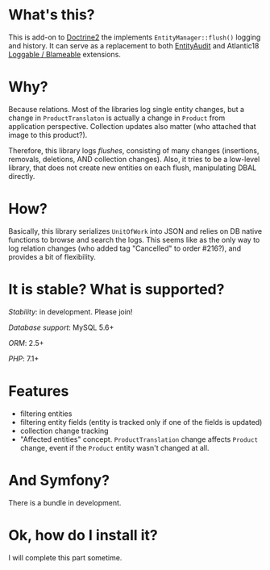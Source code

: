 # What's this?

This is add-on to [Doctrine2](https://github.com/doctrine/orm) the implements `EntityManager::flush()` logging and history. It can serve as a replacement to both [EntityAudit](https://github.com/simplethings/EntityAuditBundle) and Atlantic18 [Loggable / Blameable](https://github.com/Atlantic18/DoctrineExtensions) extensions.

# Why?

Because relations. Most of the libraries log single entity changes, but a change in `ProductTranslaton` is actually a change in `Product` from application perspective. Collection updates also matter (who attached that image to this product?).

Therefore, this library logs _flushes_, consisting of many changes (insertions, removals, deletions, AND collection changes). Also, it tries to be a low-level library, that does not create new entities on each flush, manipulating DBAL directly.

# How?

Basically, this library serializes `UnitOfWork` into JSON and relies on DB native functions to browse and search the logs. This seems like as the only way to log relation changes (who added tag "Cancelled" to order #216?), and provides a bit of flexibility.

# It is stable? What is supported?

_Stability_: in development. Please join!

_Database support_: MySQL 5.6+

_ORM_: 2.5+

_PHP_: 7.1+ 

# Features

* filtering entities
* filtering entity fields (entity is tracked only if one of the fields is updated)
* collection change tracking
* "Affected entities" concept. `ProductTranslation` change affects `Product` change, event if the `Product` entity wasn't changed at all.

# And Symfony?

There is a bundle in development.

# Ok, how do I install it?

I will complete this part sometime.
